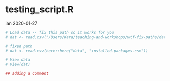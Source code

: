 testing\_script.R
================
ian
2020-01-27

``` r
# Load data -- fix this path so it works for you
# dat <- read.csv("/Users/Kara/teaching-and-workshops/wtf-fix-paths/data/installed-packages.csv")

# fixed path
# dat <- read.csv(here::here("data", "installed-packages.csv"))

# View data
# View(dat)

## adding a comment
```
